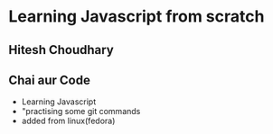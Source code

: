 # Learning Javascript from scratch
## Hitesh Choudhary
## Chai aur Code

- Learning Javascript 
- "practising some git commands
- added from linux(fedora)
